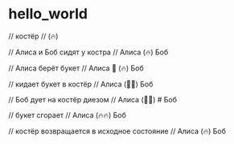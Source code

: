# hello_world

// костёр //
(🔥)

// Алиса и Боб сидят у костра //
Алиса (🔥) Боб

// Алиса берёт букет //
Алиса 💐 (🔥) Боб

// кидает букет в костёр //
Алиса (💐🔥) Боб

// Боб дует на костёр диезом //
Алиса (💐🔥) # Боб

// букет сгорает //
Алиса (🔥🔥) Боб

// костёр возвращается в исходное состояние //
Алиса (🔥) Боб
